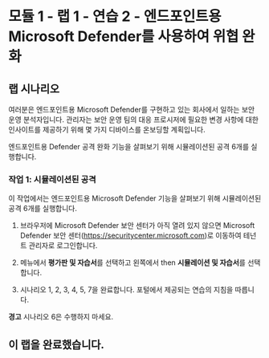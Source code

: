 ﻿# 모듈 1 - 랩 1 - 연습 2 - 엔드포인트용 Microsoft Defender를 사용하여 위협 완화

## 랩 시나리오

여러분은 엔드포인트용 Microsoft Defender를 구현하고 있는 회사에서 일하는 보안 운영 분석자입니다. 관리자는 보안 운영 팀의 대응 프로시저에 필요한 변경 사항에 대한 인사이트를 제공하기 위해 몇 가지 디바이스를 온보딩할 계획입니다.

엔드포인트용 Defender 공격 완화 기능을 살펴보기 위해 시뮬레이션된 공격 6개를 실행합니다.

### 작업 1: 시뮬레이션된 공격

이 작업에서는 엔드포인트용 Microsoft Defender 기능을 살펴보기 위해 시뮬레이션된 공격 6개를 실행합니다.

1. 브라우저에 Microsoft Defender 보안 센터가 아직 열려 있지 않으면 Microsoft Defender 보안 센터(https://securitycenter.microsoft.com)로 이동하여 테넌트 관리자로 로그인합니다.

2. 메뉴에서 **평가판 및 자습서**를 선택하고 왼쪽에서 then **시뮬레이션 및 자습서**를 선택합니다.

3. 시나리오 1, 2, 3, 4, 5, 7을 완료합니다. 포털에서 제공되는 연습의 지침을 따릅니다.

**경고** 시나리오 6은 수행하지 마세요.

## 이 랩을 완료했습니다.